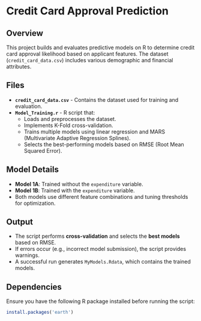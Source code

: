 # Credit Card Approval Prediction

## Overview  
This project builds and evaluates predictive models on R to determine credit card approval likelihood based on applicant features. The dataset (`credit_card_data.csv`) includes various demographic and financial attributes.

## Files  
- **`credit_card_data.csv`** - Contains the dataset used for training and evaluation.  
- **`Model_Training.r`** - R script that:
  - Loads and preprocesses the dataset.
  - Implements K-Fold cross-validation.
  - Trains multiple models using linear regression and MARS (Multivariate Adaptive Regression Splines).
  - Selects the best-performing models based on RMSE (Root Mean Squared Error).

## Model Details  

- **Model 1A**: Trained without the `expenditure` variable.  
- **Model 1B**: Trained with the `expenditure` variable.  
- Both models use different feature combinations and tuning thresholds for optimization.

## Output  

- The script performs **cross-validation** and selects the **best models** based on RMSE.  
- If errors occur (e.g., incorrect model submission), the script provides warnings.  
- A successful run generates `MyModels.Rdata`, which contains the trained models.

## Dependencies  

Ensure you have the following R package installed before running the script:  

```r
install.packages('earth')
